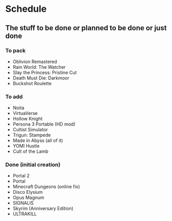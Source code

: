 # Schedule
## The stuff to be done or planned to be done or just done

### To pack
- Oblivion Remastered
- Rain World: The Watcher
- Slay the Princess: Pristine Cut
- Death Must Die: Darkmoor
- Buckshot Roulette

### To add
- Noita
- VirtuaVerse
- Hollow Knight
- Persona 3 Portable (HD mod)
- Cultist Simulator
- Trigun: Stampede
- Made in Abyss (all of it)
- YOMI Hustle
- Cult of the Lamb

### Done (initial creation)
- Portal 2
- Portal
- Minecraft Dungeons (online fix)
- Disco Elysium
- Opus Magnum
- SIGNALIS
- Skyrim (Anniversary Edition)
- ULTRAKILL